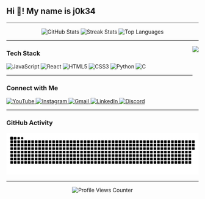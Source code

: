 ## Hi 👋! My name is j0k34

---

<div align="center">
  <img src="https://github-readme-stats.vercel.app/api?username=j0k34sec&show_icons=true&include_all_commits=true&count_private=true&theme=dracula" height="150" alt="GitHub Stats" />
  <img src="https://streak-stats.demolab.com?user=j0k34sec&theme=dracula" height="150" alt="Streak Stats" />
  <img src="https://github-readme-stats.vercel.app/api/top-langs/?username=j0k34sec&layout=compact&langs_count=5&theme=dracula" height="150" alt="Top Languages" />
</div>

---

<img align="right" height="150" src="https://media1.giphy.com/media/YQitE4YNQNahy/giphy.gif" />

### Tech Stack

<div align="left">
  <img src="https://cdn.jsdelivr.net/gh/devicons/devicon/icons/javascript/javascript-original.svg" height="30" alt="JavaScript" />
  <img src="https://cdn.jsdelivr.net/gh/devicons/devicon/icons/react/react-original.svg" height="30" alt="React" />
  <img src="https://cdn.jsdelivr.net/gh/devicons/devicon/icons/html5/html5-original.svg" height="30" alt="HTML5" />
  <img src="https://cdn.jsdelivr.net/gh/devicons/devicon/icons/css3/css3-original.svg" height="30" alt="CSS3" />
  <img src="https://cdn.jsdelivr.net/gh/devicons/devicon/icons/python/python-original.svg" height="30" alt="Python" />
  <img src="https://cdn.jsdelivr.net/gh/devicons/devicon/icons/c/c-original.svg" height="30" alt="C" />
</div>

---

### Connect with Me

<div align="left">
  <a href="https://www.youtube.com/@J0K34-official" target="_blank">
    <img src="https://img.shields.io/badge/Youtube-FF0000?style=for-the-badge&logo=youtube&logoColor=white" height="35" alt="YouTube" />
  </a>
  <a href="https://www.instagram.com/jokerexe.1/" target="_blank">
    <img src="https://img.shields.io/badge/Instagram-E4405F?style=for-the-badge&logo=instagram&logoColor=white" height="35" alt="Instagram" />
  </a>
  <a href="mailto:jokerexe73@gmail.com" target="_blank">
    <img src="https://img.shields.io/badge/Gmail-D14836?style=for-the-badge&logo=gmail&logoColor=white" height="35" alt="Gmail" />
  </a>
  <a href="https://www.linkedin.com/in/suraj-mondal/" target="_blank">
    <img src="https://img.shields.io/badge/LinkedIn-0077B5?style=for-the-badge&logo=linkedin&logoColor=white" height="35" alt="LinkedIn" />
  </a>
  <a href="https://discordapp.com/users/964551980133523457" target="_blank">
    <img src="https://img.shields.io/badge/Discord-7289DA?style=for-the-badge&logo=discord&logoColor=white" height="35" alt="Discord" />
  </a>
</div>

---

### GitHub Activity

<div align="center">
  <img src="https://raw.githubusercontent.com/j0k34sec/j0k34sec/output/snake.svg" alt="Snake animation" />
</div>

---

<div align="center">
  <img src="https://profile-counter.glitch.me/j0k34sec/count.svg" alt="Profile Views Counter" />
</div>
